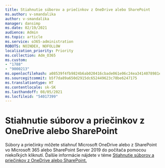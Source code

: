 ```yaml
---
title: Stiahnutie súborov a priečinkov z OneDrive alebo SharePoint
ms.author: v-smandalika
author: v-smandalika
manager: dansimp
ms.date: 02/19/2021
audience: Admin
ms.topic: article
ms.service: o365-administration
ROBOTS: NOINDEX, NOFOLLOW
localization_priority: Priority
ms.collection: Adm_O365
ms.custom:
- "1788"
- "9000213"
ms.openlocfilehash: a08539f4fb9824b6ab020416cbade061e06c24ea3414078981e39c2c10f4beee
ms.sourcegitcommit: b5f7da89a650d2915dc652449623c78be6247175
ms.translationtype: HT
ms.contentlocale: sk-SK
ms.lasthandoff: 08/05/2021
ms.locfileid: "54017399"
---
```

# <a name="download-files-and-folders-from-onedrive-or-sharepoint"></a>Stiahnutie súborov a priečinkov z OneDrive alebo SharePoint

Súbory a priečinky môžete stiahnuť Microsoft OneDrive alebo z SharePoint vo Microsoft 365 alebo SharePoint Server 2019 do počítača pomocou niekoľkých kliknutí. Ďalšie informácie nájdete v téme [Stiahnutie súborov a priečinkov z OneDrive alebo SharePoint.](https://support.microsoft.com/office/download-files-and-folders-from-onedrive-or-sharepoint-5c7397b7-19c7-4893-84fe-d02e8fa5df05)
